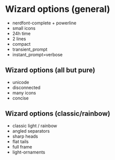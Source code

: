 # Wizard options (general)

  - nerdfont-complete + powerline
  - small icons
  - 24h time
  - 2 lines
  - compact
  - transient_prompt
  - instant_prompt=verbose

## Wizard options (all but pure)

  - unicode
  - disconnected
  - many icons
  - concise

## Wizard options (classic/rainbow)

  - classic light / rainbow
  - angled separators
  - sharp heads
  - flat tails
  - full frame
  - light-ornaments

